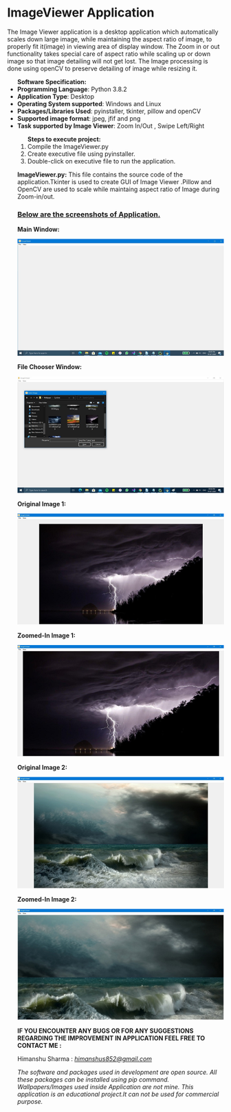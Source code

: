 <h1>ImageViewer Application</h1>
<p>The Image Viewer application is a desktop application which automatically scales down large image, while maintaining the aspect ratio of image, to properly fit it(image) in viewing area of display window.
The Zoom in or out functionality takes special care of aspect ratio while scaling up or down image so that image detailing will not get lost. The Image processing is done using openCV to preserve detailing of image while resizing it.<br/></p>
<ul>
  <hi><b>Software Specification:</b></hi>
<li><b>Programming Language</b>: Python 3.8.2</li>
<li><b>Application Type</b>: Desktop</li>
<li><b>Operating System supported</b>: Windows and Linux</li>
<li><b>Packages/Libraries Used</b>: pyinstaller, tkinter, pillow and openCV</li>
<li><b>Supported image format</b>: jpeg, jfif and png</li>
<li><b>Task supported by Image Viewer</b>: Zoom In/Out , Swipe Left/Right</li>

<ol><hi><b>Steps to execute project:</b></hi>
  <li>Compile the ImageViewer.py</li>
  <li>Create executive file using pyinstaller.</li>
  <li>Double-click on executive file to run the application.</li>
</ol>
<p><b>ImageViewer.py:</b> This file contains the source code of the application.Tkinter is used to create GUI of Image Viewer .Pillow and OpenCV are used to scale while maintaing aspect ratio of Image during Zoom-in/out.<br></p>
<h3><u>Below are the screenshots of Application.</u></h3>

<b>Main Window:</b><br>

<img src = https://github.com/himanshus852/ImageViewer/blob/master/Images/MainWindow.jpg alt="Main Window Image"/>

<b> File Chooser Window:</b><br>

<img src = https://github.com/himanshus852/ImageViewer/blob/master/Images/Filechooser.jpg alt="File Chooser Window Image"/>

<b> Original Image 1:</b><br>

<img src = https://github.com/himanshus852/ImageViewer/blob/master/Images/Original1.jpg alt="Original Image 1"/>

<b> Zoomed-In Image 1:</b><br>

<img src = https://github.com/himanshus852/ImageViewer/blob/master/Images/ZoomedIn1.jpg alt="Zoomed-In Image 1"/>

<b> Original Image 2:</b><br>

<img src = https://github.com/himanshus852/ImageViewer/blob/master/Images/Original2.jpg alt="Original Image 2"/>

<b> Zoomed-In Image 2:</b><br>

<img src = https://github.com/himanshus852/ImageViewer/blob/master/Images/ZoomedIn2.jpg alt="Zoomed-In Image 2"/>

<b>IF YOU ENCOUNTER ANY BUGS OR FOR ANY SUGGESTIONS REGARDING THE IMPROVEMENT IN APPLICATION FEEL FREE TO CONTACT ME :</b>

Himanshu Sharma : <i>himanshus852@gmail.com</i>

<i>The software and packages used in development are open source. All these packages can be installed using pip command.</i><br>
<i>Wallpapers/Images used inside Application are not mine. This application is an educational project.It can not be used for commercial purpose.</i>



